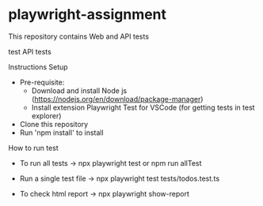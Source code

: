 # playwright-assignment

This repository contains Web and API tests

test 
    API tests

Instructions
Setup
- Pre-requisite:
    - Download and install Node js (https://nodejs.org/en/download/package-manager)
    - Install extension Playwright Test for VSCode (for getting tests in test explorer)
- Clone this repository
- Run 'npm install' to install

How to run test
- To run all tests
    -> npx playwright test or npm run allTest

- Run a single test file
    -> npx playwright test tests/todos.test.ts

- To check html report
    -> npx playwright show-report


